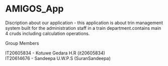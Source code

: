 # AMIGOS_App
Discription about our application - this application is about trin management system built for the administration staff in a train department.contains main 4 cruds including calculation operations.

Group Members 

IT20605834 - Kotuwe Gedara H.R  (it20605834) <br/>
IT20614676 - Sandeepa U.W.P.S (SuranSandeepa)
